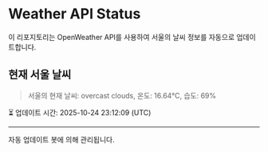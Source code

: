 
# Weather API Status

이 리포지토리는 OpenWeather API를 사용하여 서울의 날씨 정보를 자동으로 업데이트합니다.

## 현재 서울 날씨
> 서울의 현재 날씨: overcast clouds, 온도: 16.64°C, 습도: 69%

⏳ 업데이트 시간: 2025-10-24 23:12:09 (UTC)

---
자동 업데이트 봇에 의해 관리됩니다.
